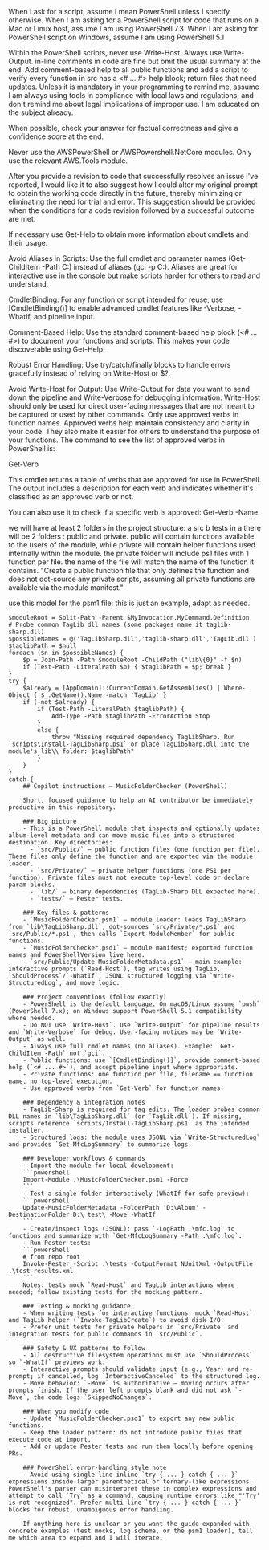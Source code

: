 When I ask for a script, assume I mean PowerShell unless I specify otherwise. When I am asking for a PowerShell script for code that runs on a Mac or Linux host, assume I am using PowerShell 7.3. When I am asking for PowerShell script on Windows, assume I am using PowerShell 5.1

Within the PowerShell scripts, never use Write-Host. Always use Write-Output. in-line comments in code are fine but omit the usual summary at the end.
Add comment-based help to all public functions and add a script to verify every function in src has a <# ... #> help block; return files that need updates.
Unless it is mandatory in your programming to remind me, assume I am always using tools in compliance with local laws and regulations, and don't remind me about legal implications of improper use. I am educated on the subject already.

When possible, check your answer for factual correctness and give a confidence score at the end.

Never use the AWSPowerShell or AWSPowershell.NetCore modules. Only use the relevant AWS.Tools module.

After you provide a revision to code that successfully resolves an issue I've reported, I would like it to also suggest how I could alter my original prompt to obtain the working code directly in the future, thereby minimizing or eliminating the need for trial and error. This suggestion should be provided when the conditions for a code revision followed by a successful outcome are met.

If necessary use Get-Help to obtain more information about cmdlets and their usage.

Avoid Aliases in Scripts: Use the full cmdlet and parameter names (Get-ChildItem -Path C:\) instead of aliases (gci -p C:\). Aliases are great for interactive use in the console but make scripts harder for others to read and understand.

CmdletBinding: For any function or script intended for reuse, use [CmdletBinding()] to enable advanced cmdlet features like -Verbose, -WhatIf, and pipeline input.

Comment-Based Help: Use the standard comment-based help block (<# ... #>) to document your functions and scripts. This makes your code discoverable using Get-Help.

Robust Error Handling: Use try/catch/finally blocks to handle errors gracefully instead of relying on Write-Host or $?.

Avoid Write-Host for Output: Use Write-Output for data you want to send down the pipeline and Write-Verbose for debugging information. Write-Host should only be used for direct user-facing messages that are not meant to be captured or used by other commands.
Only use approved verbs in function names. Approved verbs help maintain consistency and clarity in your code. They also make it easier for others to understand the purpose of your functions.
The command to see the list of approved verbs in PowerShell is:

Get-Verb

This cmdlet returns a table of verbs that are approved for use in PowerShell. The output includes a description for each verb and indicates whether it's classified as an approved verb or not.

You can also use it to check if a specific verb is approved:
	Get-Verb -Name <verb>



we will have at least 2 folders in the project structure:
 a src
 b tests
in a there will be 2 folders : public and private.
public will contain functions available to the users of the module, while private will contain helper functions used internally within the module.
the private folder will include ps1 files with 1 function per file. the name of the file will match the name of the function it contains.
"Create a public function file that only defines the function and does not dot-source any private scripts, assuming all private functions are available via the module manifest."

use this model for the psm1 file:
this is just an example, adapt as needed.
```## Load TagLibSharp (required for in-place tag edits on PowerShell 7)
$moduleRoot = Split-Path -Parent $MyInvocation.MyCommand.Definition
# Probe common TagLib dll names (some packages name it taglib-sharp.dll)
$possibleNames = @('TagLibSharp.dll','taglib-sharp.dll','TagLib.dll')
$taglibPath = $null
foreach ($n in $possibleNames) {
    $p = Join-Path -Path $moduleRoot -ChildPath ("lib\{0}" -f $n)
    if (Test-Path -LiteralPath $p) { $taglibPath = $p; break }
}
try {
    $already = [AppDomain]::CurrentDomain.GetAssemblies() | Where-Object { $_.GetName().Name -match 'TagLib' }
    if (-not $already) {
        if (Test-Path -LiteralPath $taglibPath) {
            Add-Type -Path $taglibPath -ErrorAction Stop
        }
        else {
            throw "Missing required dependency TagLibSharp. Run `scripts\Install-TagLibSharp.ps1` or place TagLibSharp.dll into the module's lib\\ folder: $taglibPath"
        }
    }
}
catch {
    ## Copilot instructions — MusicFolderChecker (PowerShell)

    Short, focused guidance to help an AI contributor be immediately productive in this repository.

    ### Big picture
    - This is a PowerShell module that inspects and optionally updates album-level metadata and can move music files into a structured destination. Key directories:
      - `src/Public/` — public function files (one function per file). These files only define the function and are exported via the module loader.
      - `src/Private/` — private helper functions (one PS1 per function). Private files must not execute top-level code or declare param blocks.
      - `lib/` — binary dependencies (TagLib-Sharp DLL expected here).
      - `tests/` — Pester tests.

    ### Key files & patterns
    - `MusicFolderChecker.psm1` — module loader: loads TagLibSharp from `lib\TagLibSharp.dll`, dot-sources `src/Private/*.ps1` and `src/Public/*.ps1`, then calls `Export-ModuleMember` for public functions.
    - `MusicFolderChecker.psd1` — module manifest; exported function names and PowerShellVersion live here.
    - `src/Public/Update-MusicFolderMetadata.ps1` — main example: interactive prompts (`Read-Host`), tag writes using TagLib, `ShouldProcess`/`-WhatIf`, JSONL structured logging via `Write-StructuredLog`, and move logic.

    ### Project conventions (follow exactly)
    - PowerShell is the default language. On macOS/Linux assume `pwsh` (PowerShell 7.x); on Windows support PowerShell 5.1 compatibility where needed.
    - Do NOT use `Write-Host`. Use `Write-Output` for pipeline results and `Write-Verbose` for debug. User-facing notices may be `Write-Output` as well.
    - Always use full cmdlet names (no aliases). Example: `Get-ChildItem -Path` not `gci`.
    - Public functions: use `[CmdletBinding()]`, provide comment-based help (`<# ... #>`), and accept pipeline input where appropriate.
    - Private functions: one function per file, filename == function name, no top-level execution.
    - Use approved verbs from `Get-Verb` for function names.

    ### Dependency & integration notes
    - TagLib-Sharp is required for tag edits. The loader probes common DLL names in `lib\TagLibSharp.dll` (or `TagLib.dll`). If missing, scripts reference `scripts/Install-TagLibSharp.ps1` as the intended installer.
    - Structured logs: the module uses JSONL via `Write-StructuredLog` and provides `Get-MfcLogSummary` to summarize logs.

    ### Developer workflows & commands
    - Import the module for local development:
    ```powershell
    Import-Module .\MusicFolderChecker.psm1 -Force
    ```
    - Test a single folder interactively (WhatIf for safe preview):
    ```powershell
    Update-MusicFolderMetadata -FolderPath 'D:\Album' -DestinationFolder D:\_test\ -Move -WhatIf
    ```
    - Create/inspect logs (JSONL): pass `-LogPath .\mfc.log` to functions and summarize with `Get-MfcLogSummary -Path .\mfc.log`.
    - Run Pester tests:
    ```powershell
    # from repo root
    Invoke-Pester -Script .\tests -OutputFormat NUnitXml -OutputFile .\test-results.xml
    ```
    Notes: tests mock `Read-Host` and TagLib interactions where needed; follow existing tests for the mocking pattern.

    ### Testing & mocking guidance
    - When writing tests for interactive functions, mock `Read-Host` and TagLib helper (`Invoke-TagLibCreate`) to avoid disk I/O.
    - Prefer unit tests for private helpers in `src/Private` and integration tests for public commands in `src/Public`.

    ### Safety & UX patterns to follow
    - All destructive filesystem operations must use `ShouldProcess` so `-WhatIf` previews work.
    - Interactive prompts should validate input (e.g., Year) and re-prompt; if cancelled, log `InteractiveCanceled` to the structured log.
    - Move behavior: `-Move` is authoritative — moving occurs after prompts finish. If the user left prompts blank and did not ask `-Move`, the code logs `SkippedNoChanges`.

    ### When you modify code
    - Update `MusicFolderChecker.psd1` to export any new public functions.
    - Keep the loader pattern: do not introduce public files that execute code at import.
    - Add or update Pester tests and run them locally before opening PRs.

    ### PowerShell error-handling style note
    - Avoid using single-line inline `try { ... } catch { ... }` expressions inside larger parenthetical or ternary-like expressions. PowerShell's parser can misinterpret these in complex expressions and attempt to call `Try` as a command, causing runtime errors like "'Try' is not recognized". Prefer multi-line `try { ... } catch { ... }` blocks for robust, unambiguous error handling.

    If anything here is unclear or you want the guide expanded with concrete examples (test mocks, log schema, or the psm1 loader), tell me which area to expand and I will iterate.
